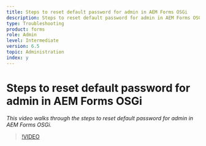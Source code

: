 ```yaml
---
title: Steps to reset default password for admin in AEM Forms OSGi
description: Steps to reset default password for admin in AEM Forms OSGi
type: Troubleshooting
product: forms 
role: Admin 
level: Intermediate  
version: 6.5
topic: Administration 
index: y
---
```


# Steps to reset default password for admin in AEM Forms OSGi

*This video walks through the steps to reset default password for admin in AEM Forms OSGi.*

>[!VIDEO](https://video.tv.adobe.com/v/335542?quality=9&learn=on)